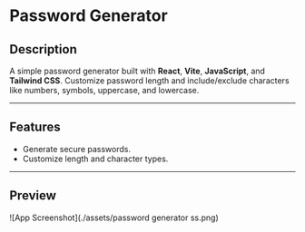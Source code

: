 # Password Generator

## Description
A simple password generator built with **React**, **Vite**, **JavaScript**, and **Tailwind CSS**. Customize password length and include/exclude characters like numbers, symbols, uppercase, and lowercase.

---

## Features
- Generate secure passwords.
- Customize length and character types.

---

## Preview
![App Screenshot](./assets/password generator ss.png)
